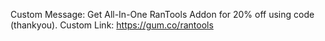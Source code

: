 Custom Message: Get All-In-One RanTools Addon for 20% off using code (thankyou).
Custom Link: https://gum.co/rantools
